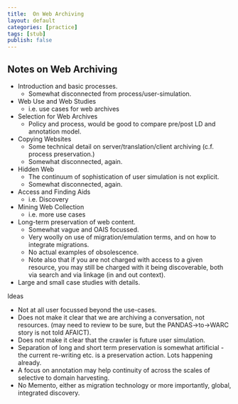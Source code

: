```yaml
---
title:  On Web Archiving
layout: default
categories: [practice]
tags: [stub]
publish: false
---
```


Notes on Web Archiving
----------------------

* Introduction and basic processes.
    * Somewhat disconnected from process/user-simulation.
* Web Use and Web Studies
    * i.e. use cases for web archives
* Selection for Web Archives
    * Policy and process, would be good to compare pre/post LD and annotation model.
* Copying Websites
    * Some technical detail on server/translation/client archiving (c.f. process preservation.)
    * Somewhat disconnected, again.
* Hidden Web
    * The continuum of sophistication of user simulation is not explicit.
    * Somewhat disconnected, again.
* Access and Finding Aids
    * i.e. Discovery
* Mining Web Collection
    * i.e. more use cases
* Long-term preservation of web content.
    * Somewhat vague and OAIS focussed.
    * Very woolly on use of migration/emulation terms, and on how to integrate migrations.
    * No actual examples of obsolescence.
    * Note also that if you are not charged with access to a given resource, you may still be charged with it being discoverable, both via search and via linkage (in and out context).
* Large and small case studies with details.

Ideas
* Not at all user focussed beyond the use-cases.
* Does not make it clear that we are archiving a conversation, not resources. (may need to review to be sure, but the PANDAS->to->WARC story is not told AFAICT).
* Does not make it clear that the crawler is future user simulation.
* Separation of long and short term preservation is somewhat artificial - the current re-writing etc. is a preservation action. Lots happening already.
* A focus on annotation may help continuity of across the scales of selective to domain harvesting.
* No Memento, either as migration technology or more importantly, global, integrated discovery.
